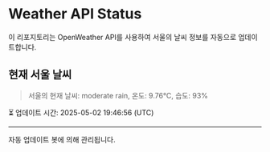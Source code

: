 
# Weather API Status

이 리포지토리는 OpenWeather API를 사용하여 서울의 날씨 정보를 자동으로 업데이트합니다.

## 현재 서울 날씨
> 서울의 현재 날씨: moderate rain, 온도: 9.76°C, 습도: 93%

⏳ 업데이트 시간: 2025-05-02 19:46:56 (UTC)

---
자동 업데이트 봇에 의해 관리됩니다.
